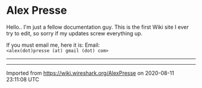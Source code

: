 # Alex Presse

Hello.. I'm just a fellow documentation guy. This is the first Wiki site I ever try to edit, so sorry if my updates screw everything up.

If you must email me, here it is: Email: `<alex(dot)presse (at) gmail (dot) com>`

-----

---

Imported from https://wiki.wireshark.org/AlexPresse on 2020-08-11 23:11:08 UTC

